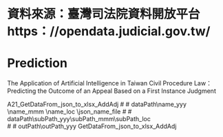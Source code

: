 # 資料來源：臺灣司法院資料開放平台  https：//opendata.judicial.gov.tw/

# Prediction

The Application of Artificial Intelligence in Taiwan  Civil Procedure Law：Predicting the Outcome of an  Appeal Based on a First Instance Judgment

A21_GetDataFrom_json_to_xlsx_AddAdj
    # # dataPath\name_yyy   \name_mmm   \name_loc   \json_name_file
    # # dataPath\subPath_yyy\subPath_mmm\subPath_loc\
    # # outPath\outPath_yyy
     GetDataFrom_json_to_xlsx_AddAdj

